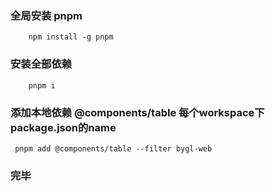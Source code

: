 ### 全局安装 pnpm
```shell
    npm install -g pnpm
```
### 安装全部依赖
```shell
    pnpm i
```
### 添加本地依赖 @components/table 每个workspace下package.json的name
```shell
 pnpm add @components/table --filter bygl-web
```
### 完毕